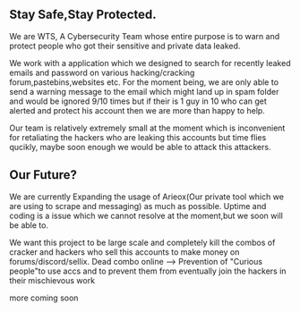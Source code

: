 ## Stay Safe,Stay Protected.


We are WTS, A Cybersecurity Team whose entire purpose is to warn and protect people who got their sensitive and private data leaked.


We work with a application which we designed to search for recently leaked emails and password on various hacking/cracking forum,pastebins,websites etc.
For the moment being, we are only able to send a warning message to the email which might land up in spam folder and would be ignored 9/10 times but if their
is 1 guy in 10 who can get alerted and protect his account then we are more than happy to help.


Our team is relatively extremely small at the moment which is inconvenient for retaliating the hackers who are leaking this accounts but time flies
qucikly, maybe soon enough we would be able to attack this attackers.

## Our Future?

We are currently Expanding the usage of Arieox(Our private tool which we are using to scrape and messaging) as much as possible.
Uptime and coding is a issue which we cannot resolve at the moment,but we soon will be able to.

We want this project to be large scale and completely kill the combos of cracker and hackers who sell this accounts to make money on forums/discord/sellix.
Dead combo online --> Prevention of "Curious people"to use accs and to prevent them from eventually join the hackers in their mischievous work



more coming soon
